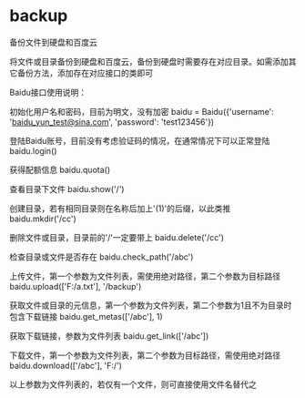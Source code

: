 # backup
备份文件到硬盘和百度云


将文件或目录备份到硬盘和百度云，备份到硬盘时需要存在对应目录。如需添加其它备份方法，添加存在对应接口的类即可


Baidu接口使用说明：

初始化用户名和密码，目前为明文，没有加密
baidu = Baidu({'username': 'baidu_yun_test@sina.com', 'password': 'test123456'})

登陆Baidu账号，目前没有考虑验证码的情况，在通常情况下可以正常登陆
baidu.login()

获得配额信息
baidu.quota()

查看目录下文件
baidu.show('/')

创建目录，若有相同目录则在名称后加上'(1)'的后缀，以此类推
baidu.mkdir('/cc')

删除文件或目录，目录前的'/'一定要带上
baidu.delete('/cc')

检查目录或文件是否存在
baidu.check_path('/abc')

上传文件，第一个参数为文件列表，需使用绝对路径，第二个参数为目标路径
baidu.upload(['F:/a.txt'], '/backup')

获取文件或目录的元信息，第一个参数为文件列表，第二个参数为1且不为目录时包含下载链接
baidu.get_metas(['/abc'], 1)

获取下载链接，参数为文件列表
baidu.get_link(['/abc'])

下载文件，第一个参数为文件列表，第二个参数为目标路径，需使用绝对路径
baidu.download(['/abc'], 'F:/')

以上参数为文件列表的，若仅有一个文件，则可直接使用文件名替代之